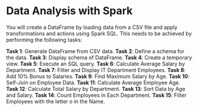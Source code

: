 # Data Analysis with Spark
You will create a DataFrame by loading data from a CSV file and apply transformations and actions using Spark SQL. This needs to be achieved by performing the following tasks:

**Task 1**: Generate DataFrame from CSV data.
**Task 2**: Define a schema for the data.
**Task 3**: Display schema of DataFrame.
**Task 4**: Create a temporary view.
**Task 5**: Execute an SQL query.
**Task 6**: Calculate Average Salary by Department.
**Task 7**: Filter and Display IT Department Employees.
**Task 8**: Add 10% Bonus to Salaries.
**Task 9**: Find Maximum Salary by Age.
**Task 10**: Self-Join on Employee Data.
**Task 11**: Calculate Average Employee Age.
**Task 12**: Calculate Total Salary by Department.
**Task 13**: Sort Data by Age and Salary.
**Task 14**: Count Employees in Each Department.
**Task 15**: Filter Employees with the letter o in the Name.
